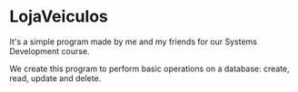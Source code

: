 # LojaVeiculos
It's a simple program made by me and my friends for our Systems Development course.

We create this program to perform basic operations on a database: create, read, update and delete.
